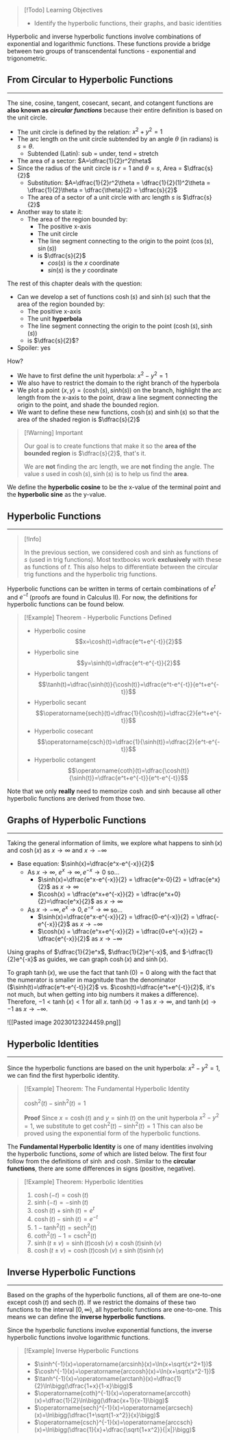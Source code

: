 >[!Todo] Learning Objectives
>
>- Identify the hyperbolic functions, their graphs, and basic identities

Hyperbolic and inverse hyperbolic functions involve combinations of exponential and logarithmic functions. These functions provide a bridge between two groups of transcendental functions - exponential and trigonometric.

## From Circular to Hyperbolic Functions
---

The sine, cosine, tangent, cosecant, secant, and cotangent functions are **also known as _circular functions_** because their entire definition is based on the unit circle.

- The unit circle is defined by the relation: $x^2 + y^2 = 1$
- The arc length on the unit circle subtended by an angle $\theta$ (in radians) is $s=\theta$.
	- Subtended (Latin): sub = under, tend = stretch
- The area of a sector: $A=\dfrac{1}{2}r^2\theta$
- Since the radius of the unit circle is $r=1$ and $\theta = s$, Area = $\dfrac{s}{2}$
	- Substitution: $A=\dfrac{1}{2}r^2\theta = \dfrac{1}{2}(1)^2\theta = \dfrac{1}{2}\theta = \dfrac{\theta}{2} = \dfrac{s}{2}$
	- The area of a sector of a unit circle with arc length $s$ is $\dfrac{s}{2}$
- Another way to state it:
	- The area of the region bounded by:
		- The positive x-axis
		- The unit circle
		- The line segment connecting to the origin to the point $(\cos(s), \sin(s))$
		- is $\dfrac{s}{2}$
			- $cos(s)$ is the $x$ coordinate
			- $sin(s)$ is the $y$ coordinate

The rest of this chapter deals with the question:
- Can we develop a set of functions $\cosh(s)$ and $\sinh(s)$ such that the area of the region bounded by:
	- The positive x-axis
	- The unit **hyperbola**
	- The line segment connecting the origin to the point $(\cosh(s), \sinh(s))$
	- is $\dfrac{s}{2}$?
- Spoiler: yes

How?

- We have to first define the unit hyperbola: $x^2 - y^2 = 1$
- We also have to restrict the domain to the right branch of the hyperbola
- We plot a point $(x,y)=(\cosh(s), sinh(s))$ on the branch, highlight the arc length from the x-axis to the point, draw a line segment connecting the origin to the point, and shade the bounded region.
- We want to define these new functions, $\cosh(s)$ and $\sinh(s)$ so that the area of the shaded region is $\dfrac{s}{2}$

>[!Warning] Important
>
>Our goal is to create functions that make it so the **area of the bounded region** is $\dfrac{s}{2}$, that's it.
>
>We are **not** finding the arc length, we are **not** finding the angle. The value $s$ used in $\cosh(s), \sinh(s)$ is to help us find the **area**.

We define the **hyperbolic cosine** to be the x-value of the terminal point and the **hyperbolic sine** as the y-value.

## Hyperbolic Functions
---

>[!Info]
>
>In the previous section, we considered cosh and sinh as functions of $s$ (used in trig functions). Most textbooks work **exclusively** with these as functions of $t$. This also helps to differentiate between the circular trig functions and the hyperbolic trig functions.

Hyperbolic functions can be written in terms of certain combinations of $e^t$ and $e^{-t}$ (proofs are found in Calculus II). For now, the definitions for hyperbolic functions can be found below.

>[!Example] Theorem - Hyperbolic Functions Defined
>
>- Hyperbolic cosine
>$$x=\cosh(t)=\dfrac{e^t+e^{-t}}{2}$$
>- Hyperbolic sine
>$$y=\sinh(t)=\dfrac{e^t-e^{-t}}{2}$$
>- Hyperbolic tangent
>$$\tanh(t)=\dfrac{\sinh(t)}{\cosh(t)}=\dfrac{e^t-e^{-t}}{e^t+e^{-t}}$$
>- Hyperbolic secant
>$$\operatorname{sech}(t)=\dfrac{1}{\cosh(t)}=\dfrac{2}{e^t+e^{-t}}$$
>- Hyperbolic cosecant
>$$\operatorname{csch}(t)=\dfrac{1}{\sinh(t)}=\dfrac{2}{e^t-e^{-t}}$$
>- Hyperbolic cotangent
>$$\operatorname{coth}(t)=\dfrac{\cosh(t)}{\sinh(t)}=\dfrac{e^t+e^{-t}}{e^t-e^{-t}}$$

Note that we only **really** need to memorize $\cosh$ and $\sinh$ because all other hyperbolic functions are derived from those two.

## Graphs of Hyperbolic Functions
---

Taking the general information of limits, we explore what happens to $\sinh(x)$ and $\cosh(x)$ as $x\to\infty$ and $x\to -\infty$

- Base equation: $\sinh(x)=\dfrac{e^x-e^{-x}}{2}$ 
	- As $x\to\infty$, $e^x\to\infty, e^{-x}\to0$ so...
		- $\sinh(x)=\dfrac{e^x-e^{-x}}{2} = \dfrac{e^x-0}{2} = \dfrac{e^x}{2}$ as $x\to\infty$
		- $\cosh(x) = \dfrac{e^x+e^{-x}}{2} = \dfrac{e^x+0}{2}=\dfrac{e^x}{2}$ as $x\to\infty$
	- As $x\to -\infty, e^x\to 0, e^{-x}\to\infty$ so...
		- $\sinh(x)=\dfrac{e^x-e^{-x}}{2} = \dfrac{0-e^{-x}}{2} = \dfrac{-e^{-x}}{2}$ as $x\to -\infty$
		- $\cosh(x) = \dfrac{e^x+e^{-x}}{2} = \dfrac{0+e^{-x}}{2} = \dfrac{e^{-x}}{2}$ as $x\to -\infty$

Using graphs of $\dfrac{1}{2}e^x$, $\dfrac{1}{2}e^{-x}$, and $-\dfrac{1}{2}e^{-x}$ as guides, we can graph $\cosh(x)$ and $\sinh(x)$.

To graph $\tanh(x)$, we use the fact that $\tanh(0)=0$ along with the fact that the numerator is smaller in magnitude than the denominator ($\sinh(t)=\dfrac{e^t-e^{-t}}{2}$ vs. $\cosh(t)=\dfrac{e^t+e^{-t}}{2}$, it's not much, but when getting into big numbers it makes a difference). Therefore, $-1<\tanh(x)<1$ for all $x$. $\tanh(x) \to 1$ as $x\to\infty$, and $\tanh(x) \to -1$ as $x\to -\infty$. 

![[Pasted image 20230123224459.png]]

## Hyperbolic Identities
---

Since the hyperbolic functions are based on the unit hyperbola: $x^2-y^2=1$, we can find the first hyperbolic identity.

>[!Example] Theorem: The Fundamental Hyperbolic Identity
>
>$\cosh^2(t)-\sinh^2(t)=1$
>
>**Proof**
>Since $x=\cosh(t)$ and $y=\sinh(t)$ on the unit hyperbola $x^2-y^2=1$, we substitute to get $\cosh^2(t)-\sinh^2(t)=1$
>This can also be proved using the exponential form of the hyperbolic functions.

The **Fundamental Hyperbolic Identity** is one of many identities involving the hyperbolic functions, _some_ of which are listed below. The first four follow from the definitions of $\sinh$ and $\cosh$. Similar to the **circular functions**, there are some differences in signs (positive, negative).

>[!Example] Theorem: Hyperbolic Identities
>
>1. $\cosh(-t)=\cosh(t)$
>2. $\sinh(-t)=-\sinh(t)$
>3. $\cosh(t) + \sinh(t) = e^t$
>4. $\cosh(t) - \sinh(t) = e^{-t}$
>5. $1-\tanh^2(t)=\operatorname{sech}^2(t)$
>6. $\coth^2(t)-1=\operatorname{csch}^2(t)$
>7. $\sinh(t \pm v) = \sinh(t)\cosh(v) \pm \cosh(t)\sinh(v)$
>8. $\cosh(t \pm v) = \cosh(t)\cosh(v) \pm \sinh(t)\sinh(v)$

## Inverse Hyperbolic Functions
---

Based on the graphs of the hyperbolic functions, all of them are one-to-one except $\cosh(t)$ and $\operatorname{sech}(t)$. If we restrict the domains of these two functions to the interval $[0, \infty)$, all hyperbolic functions are one-to-one. This means we can define the **inverse hyperbolic functions**.

Since the hyperbolic functions involve exponential functions, the inverse hyperbolic functions involve logarithmic functions.

>[!Example] Inverse Hyperbolic Functions
>
>- $\sinh^{-1}(x)=\operatorname{arcsinh}(x)=\ln(x+\sqrt{x^2+1})$
>- $\cosh^{-1}(x)=\operatorname{arccosh}(x)=\ln(x+\sqrt{x^2-1})$
>- $\tanh^{-1}(x)=\operatorname{arctanh}(x)=\dfrac{1}{2}\ln\bigg(\dfrac{1+x}{1-x}\bigg)$
>- $\operatorname{coth}^{-1}(x)=\operatorname{arccoth}(x)=\dfrac{1}{2}\ln\bigg(\dfrac{x+1}{x-1}\bigg)$
>- $\operatorname{sech}^{-1}(x)=\operatorname{arcsech}(x)=\ln\bigg(\dfrac{1+\sqrt{1-x^2}}{x}\bigg)$
>- $\operatorname{csch}^{-1}(x)=\operatorname{arccsch}(x)=\ln\bigg(\dfrac{1}{x}+\dfrac{\sqrt{1+x^2}}{|x|}\bigg)$

